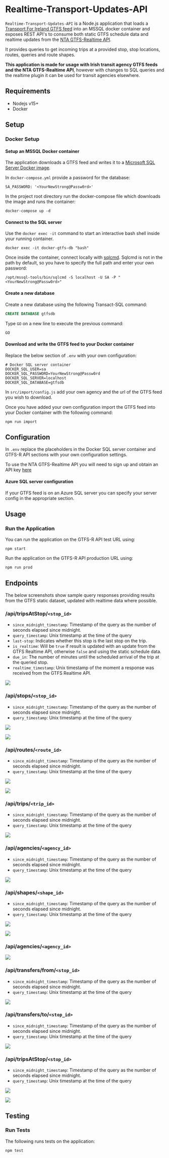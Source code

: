 # Realtime-Transport-Updates-API
`Realtime-Transport-Updates-API` is a Node.js application that loads a [Transport For Ireland GTFS feed](https://www.transportforireland.ie/transitData/PT_Data.html) into an MSSQL docker container and exposes REST API's to consume both static GTFS schedule data and realtime updates from the [NTA GTFS-Realtime API](https://developer.nationaltransport.ie/api-details#api=gtfsr&operation=gtfsr). 

It provides queries to get incoming trips at a provided stop, stop locations, routes, queries and route shapes.

**This application is made for usage with Irish transit agency GTFS feeds and the NTA GTFS-Realtime API**, however with changes to SQL queries and the realtime plugin it can be used for transit agencies elsewhere.

## Requirements
* Nodejs v15+
* Docker

## Setup
### Docker Setup
#### Setup an MSSQL Docker container

The application downloads a GTFS feed and writes it to a [Microsoft SQL Server Docker image](https://hub.docker.com/_/microsoft-mssql-server).

In `docker-compose.yml` provide a password for the database:

```
SA_PASSWORD: '<YourNewStrong@Passw0rd>'
```

In the project root directory run the docker-compose file which downloads the image and runs the container:

```
docker-compose up -d
```
#### Connect to the SQL server

Use the `docker exec -it` command to start an interactive bash shell inside your running container.

```
docker exec -it docker-gtfs-db "bash"
```
Once inside the container, connect locally with [sqlcmd](https://docs.microsoft.com/en-us/sql/tools/sqlcmd-utility?view=sql-server-ver15). Sqlcmd is not in the path by default, so you have to specify the full path and enter your own password:

```
/opt/mssql-tools/bin/sqlcmd -S localhost -U SA -P "<YourNewStrong@Passw0rd>"
```

#### Create a new database
Create a new database using the following Transact-SQL command:

```sql
CREATE DATABASE gtfsdb
```
Type `GO` on a new line to execute the previous command:

```sql
GO
```

#### Download and write the GTFS feed to your Docker container
Replace the below section of `.env` with your own configuration:

```
# Docker SQL server container
DOCKER_SQL_USER=sa
DOCKER_SQL_PASSWORD=YourNewStrong@Passw0rd
DOCKER_SQL_SERVER=localhost
DOCKER_SQL_DATABASE=gtfsdb
```
In `src/import/config.js` add your own agency and the url of the GTFS feed you wish to download.

Once you have added your own configuration import the GTFS feed into your Docker container with the following command:

```
npm run import
```

## Configuration
In `.env` replace the placeholders in the Docker SQL server container and GTFS-R API sections with your own configuration settings.

To use the NTA GTFS-Realtime API you will need to sign up and obtain an API key [here](https://developer.nationaltransport.ie/signup)

#### Azure SQL server configuration

If your GTFS feed is on an Azure SQL server you can specify your server config in the appropriate section.

## Usage

### Run the Application

You can run the application on the GTFS-R API test URL using:

```
npm start
```
Run the application on the GTFS-R API production URL using:

```
npm run prod
```

## Endpoints
The below screenshots show sample query responses providing results from the GTFS static dataset, updated with realtime data where possible.

### /api/tripsAtStop/`<stop_id>`
- `since_midnight_timestamp`: Timestamp of the query as the number of seconds elapsed since midnight.
- `query_timestamp`: Unix timestamp at the time of the query
- `last-stop`: Indicates whether this stop is the last stop on the trip.
- `is_realtime`: Will be `true` if result is updated with an update from the GTFS Realtime API, otherwise `false` and using the static schedule data.
- `due_in`: The number of minutes until the scheduled arrival of the trip at the queried stop.
- `realtime_timestamp`: Unix timestamp of the moment a response was received from the GTFS Realtime API.

![](./screenshots/trips-at-stopid.png)

### /api/stops/`<stop_id>`
- `since_midnight_timestamp`: Timestamp of the query as the number of seconds elapsed since midnight.
- `query_timestamp`: Unix timestamp at the time of the query

![](./screenshots/stop-by-id.png)

![](./screenshots/stop-by-id.png)

### /api/routes/`<route_id>`
- `since_midnight_timestamp`: Timestamp of the query as the number of seconds elapsed since midnight.
- `query_timestamp`: Unix timestamp at the time of the query

![](./screenshots/route-by-id.png)

![](./screenshots/route-by-id.png)

### /api/trips/`<trip_id>`
- `since_midnight_timestamp`: Timestamp of the query as the number of seconds elapsed since midnight.
- `query_timestamp`: Unix timestamp at the time of the query

![](./screenshots/trip-by-id.png)

### /api/agencies/`<agency_id>`
- `since_midnight_timestamp`: Timestamp of the query as the number of seconds elapsed since midnight.
- `query_timestamp`: Unix timestamp at the time of the query

![](./screenshots/agency-by-id.png)

### /api/shapes/`<shape_id>`
- `since_midnight_timestamp`: Timestamp of the query as the number of seconds elapsed since midnight.
- `query_timestamp`: Unix timestamp at the time of the query

![](./screenshots/shapes-by-id.png)

![](./screenshots/shapes-by-id.png)

### /api/agencies/`<agency_id>`

![](./screenshots/agency-by-id.png)

### /api/transfers/from/`<stop_id>`
- `since_midnight_timestamp`: Timestamp of the query as the number of seconds elapsed since midnight.
- `query_timestamp`: Unix timestamp at the time of the query

![](./screenshots/transfers-from-id.png)

### /api/transfers/to/`<stop_id>`
- `since_midnight_timestamp`: Timestamp of the query as the number of seconds elapsed since midnight.
- `query_timestamp`: Unix timestamp at the time of the query

![](./screenshots/transfers-to-id.png)

### /api/tripsAtStop/`<stop_id>`
- `since_midnight_timestamp`: Timestamp of the query as the number of seconds elapsed since midnight.
- `query_timestamp`: Unix timestamp at the time of the query

![](./screenshots/stop-by-id.png)

![](./screenshots/trips-at-stopid.png)

## Testing

### Run Tests
The following runs tests on the application:

```
npm test
```
